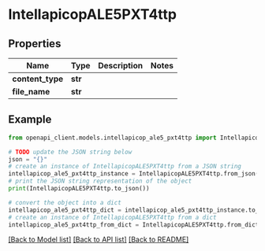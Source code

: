 # IntellapicopALE5PXT4ttp


## Properties

Name | Type | Description | Notes
------------ | ------------- | ------------- | -------------
**content_type** | **str** |  | 
**file_name** | **str** |  | 

## Example

```python
from openapi_client.models.intellapicop_ale5_pxt4ttp import IntellapicopALE5PXT4ttp

# TODO update the JSON string below
json = "{}"
# create an instance of IntellapicopALE5PXT4ttp from a JSON string
intellapicop_ale5_pxt4ttp_instance = IntellapicopALE5PXT4ttp.from_json(json)
# print the JSON string representation of the object
print(IntellapicopALE5PXT4ttp.to_json())

# convert the object into a dict
intellapicop_ale5_pxt4ttp_dict = intellapicop_ale5_pxt4ttp_instance.to_dict()
# create an instance of IntellapicopALE5PXT4ttp from a dict
intellapicop_ale5_pxt4ttp_from_dict = IntellapicopALE5PXT4ttp.from_dict(intellapicop_ale5_pxt4ttp_dict)
```
[[Back to Model list]](../README.md#documentation-for-models) [[Back to API list]](../README.md#documentation-for-api-endpoints) [[Back to README]](../README.md)


